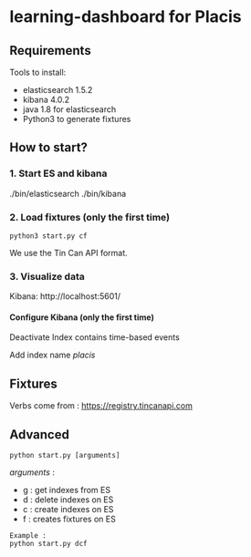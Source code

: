 # learning-dashboard for Placis

## Requirements

Tools to install:
- elasticsearch 1.5.2
- kibana 4.0.2
- java 1.8 for elasticsearch
- Python3 to generate fixtures


## How to start?

### 1. Start ES and kibana

./bin/elasticsearch
./bin/kibana


### 2. Load fixtures (only the first time)


```
python3 start.py cf
```


We use the Tin Can API format.


### 3. Visualize data

Kibana: http://localhost:5601/


#### Configure Kibana (only the first time)

Deactivate Index contains time-based events

Add index name *placis*

## Fixtures

Verbs come from : https://registry.tincanapi.com


## Advanced

```
python start.py [arguments]
```

*arguments* :

- g : get indexes from ES
- d : delete indexes on ES
- c : create indexes on ES
- f : creates fixtures on ES

```
Example :
python start.py dcf
```

